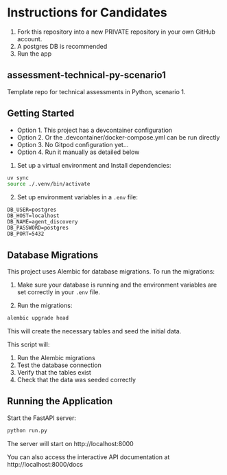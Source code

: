 # Instructions for Candidates
1. Fork this repository into a new PRIVATE repository in your own GitHub account.
2. A postgres DB is recommended
3. Run the app

## assessment-technical-py-scenario1
Template repo for technical assessments in Python, scenario 1.

## Getting Started

 * Option 1. This project has a devcontainer configuration
 * Option 2. Or the .devcontainer/docker-compose.yml can be run directly
 * Option 3. No Gitpod configuration yet...
 * Option 4. Run it manually as detailed below

1. Set up a virtual environment and Install dependencies:

```bash
uv sync
source ./.venv/bin/activate
```

2. Set up environment variables in a `.env` file:

```
DB_USER=postgres
DB_HOST=localhost
DB_NAME=agent_discovery
DB_PASSWORD=postgres
DB_PORT=5432
```

## Database Migrations

This project uses Alembic for database migrations. To run the migrations:

1. Make sure your database is running and the environment variables are set correctly in your `.env` file.

2. Run the migrations:

```bash
alembic upgrade head
```

This will create the necessary tables and seed the initial data.

This script will:
1. Run the Alembic migrations
2. Test the database connection
3. Verify that the tables exist
4. Check that the data was seeded correctly

## Running the Application

Start the FastAPI server:

```bash
python run.py
```

The server will start on http://localhost:8000

You can also access the interactive API documentation at http://localhost:8000/docs
